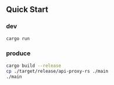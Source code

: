 ## Quick Start

### dev
```sh
cargo run
```

### produce
```sh
cargo build --release
cp ./target/release/api-proxy-rs ./main
./main
```
